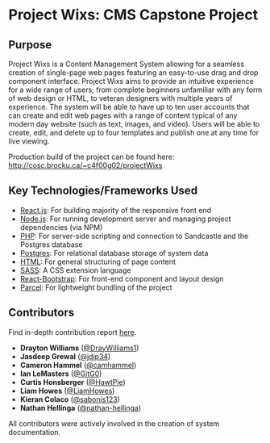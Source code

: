 # Project Wixs: CMS Capstone Project

## Purpose

Project Wixs is a Content Management System allowing for a seamless creation of single-page web pages featuring an easy-to-use drag and drop component interface. Project Wixs aims to provide an intuitive experience for a wide range of users; from complete beginners unfamiliar with any form of web design or HTML, to veteran designers with multiple years of experience. The system will be able to have up to ten user accounts that can create and edit web pages with a range of content typical of any modern day website (such as text, images, and video). Users will be able to create, edit, and delete up to four templates and publish one at any time for live viewing.

Production build of the project can be found here: http://cosc.brocku.ca/~c4f00g02/projectWixs

## Key Technologies/Frameworks Used

- [React.js](https://reactjs.org/): For building majority of the responsive front end
- [Node.js](https://nodejs.org/en/): For running development server and managing project dependencies (via NPM)
- [PHP](https://www.php.net/): For server-side scripting and connection to Sandcastle and the Postgres database
- [Postgres](https://www.postgresql.org/): For relational database storage of system data
- [HTML](https://developer.mozilla.org/en-US/docs/Web/HTML): For general structuring of page content
- [SASS](https://sass-lang.com/): A CSS extension language
- [React-Bootstrap](https://react-bootstrap.github.io/): For front-end component and layout design
- [Parcel](https://parceljs.org/): For lightweight bundling of the project

## Contributors

Find in-depth contribution report [here](https://github.com/DrayWilliams1/ProjectWixs/graphs/contributors).

- **Drayton Williams** ([@DrayWilliams1](https://github.com/DrayWilliams1))
- **Jasdeep Grewal** ([@jdip34](https://github.com/jdip34))
- **Cameron Hammel** ([@camhammel](https://github.com/camhammel))
- **Ian LeMasters** ([@GitG0](https://github.com/GitG0))
- **Curtis Honsberger** ([@HawtPie](https://github.com/HawtPie))
- **Liam Howes** ([@LiamHowes](https://github.com/LiamHowes))
- **Kieran Colaco** ([@sabonis123](https://github.com/sabonis123))
- **Nathan Hellinga** ([@nathan-hellinga](https://github.com/nathan-hellinga))

All contributors were actively involved in the creation of system documentation.
